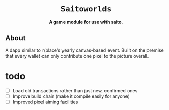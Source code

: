 <div align="center">

  <h1><code>Saitoworlds</code></h1>

  <strong>A game module for use with saito.</strong>

</div>

## About

A dapp similar to r/place's yearly canvas-based event.
Built on the premise that every wallet can only contribute one pixel to the picture overall.

# todo

- [ ] Load old transactions rather than just new, confirmed ones
- [ ] Improve build chain (make it compile easily for anyone)
- [ ] Improved pixel aiming facilities
